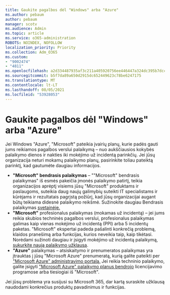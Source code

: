 ```yaml
---
title: Gaukite pagalbos dėl "Windows" arba "Azure"
ms.author: pebaum
author: pebaum
manager: scotv
ms.audience: Admin
ms.topic: article
ms.service: o365-administration
ROBOTS: NOINDEX, NOFOLLOW
localization_priority: Priority
ms.collection: Adm_O365
ms.custom:
- "9002474"
- "4811"
ms.openlocfilehash: a2d334487935af3c211a405920756ee446447a324dc395b7dcca253675ca9088
ms.sourcegitcommit: b5f7da89a650d2915dc652449623c78be6247175
ms.translationtype: MT
ms.contentlocale: lt-LT
ms.lasthandoff: 08/05/2021
ms.locfileid: "53928053"
---
```

# <a name="get-support-for-windows-or-azure"></a>Gaukite pagalbos dėl "Windows" arba "Azure"

Jei Windows "Azure", "Microsoft" pateikia įvairių planų, kurie padės gauti jums reikiamos pagalbos verslui palaikymą – nuo aukščiausios kokybės palaikymo dienos ir nakties iki mokėjimo už incidentą parinkčių. Jei jūsų organizacija neturi mokamų palaikymo planų, pasirinkite toliau pateiktą parinktį, kad gautumėte daugiau informacijos.

- **"Microsoft" bendrasis palaikymas** – ""Microsoft" bendrasis palaikymas" iš esmės pakeičia įmonės palaikymo patirtį, teikia organizacijos aprėptį visiems jūsų "Microsoft" produktams ir paslaugoms, suteikia daug naujų galimybių suteikti IT specialistams ir kūrėjams ir rezultatais pagrįstą požiūrį, kad jūsų organizacijai augant būtų teikiama didesnė palaikymo reikšmė. Sužinokite daugiau Bendrasis palaikymas [svetainėje.](https://aka.ms/unified-support)
- **"Microsoft"** profesionalus palaikymas (mokamas už incidentą) – jei jums reikia skubios techninės pagalbos verslui, profesionalus palaikymas galimas kaip vienas mokėjimo už incidentą (PPI) arba 5 incidentų paketas. "Microsoft" ekspertai padeda pašalinti konkrečią problemą, klaidos pranešimą arba funkcijas, kurios neveikia taip, kaip tikėtasi. Norėdami sužinoti daugiau ir įsigyti mokėjimo už incidentą palaikymą, [sukurkite naują palaikymo užklausą](https://support.microsoft.com/supportforbusiness/productselection).
- **"Azure"** palaikymas – atsiskaitymo ir prenumeratos palaikymas yra įtrauktas į jūsų "Microsoft Azure" prenumeratą, kurią galite pateikti per ["Microsoft Azure" administravimo portalą.](https://portal.azure.com/) Jei reikia techninio palaikymo, galite įsigyti ["Microsoft Azure" palaikymo planus bendrojo](https://azure.microsoft.com/support/plans/) licencijavimo programose arba tiesiogiai iš "Microsoft".

Jei jūsų problema yra susijusi su Microsoft 365, dar kartą suraskite užklausą naudodami konkrečius produktų pavadinimus ir funkcijas.
